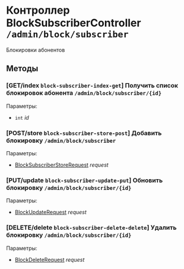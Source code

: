 # Контроллер BlockSubscriberController `/admin/block/subscriber`

Блокировки абонентов

## Методы

### [GET/index `block-subscriber-index-get`] Получить список блокировок абонента `/admin/block/subscriber/{id}`

Параметры: 

- `int` *id*

### [POST/store `block-subscriber-store-post`] Добавить блокировку `/admin/block/subscriber`

Параметры: 

- [BlockSubscriberStoreRequest](../OBJECT.md#BlockSubscriberStoreRequest) *request*

### [PUT/update `block-subscriber-update-put`] Обновить блокировку `/admin/block/subscriber/{id}`

Параметры: 

- [BlockUpdateRequest](../OBJECT.md#BlockUpdateRequest) *request*

### [DELETE/delete `block-subscriber-delete-delete`] Удалить блокировку `/admin/block/subscriber/{id}`

Параметры: 

- [BlockDeleteRequest](../OBJECT.md#BlockDeleteRequest) *request*
